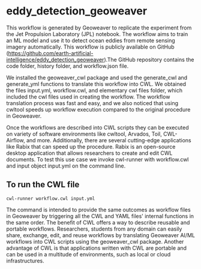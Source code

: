 # eddy_detection_geoweaver

This workflow is generated by Geoweaver to replicate the experiment from the Jet Propulsion Laboratory (JPL) notebook. The workflow aims to train an ML model and use it to detect ocean eddies from remote sensing imagery automatically. This workflow is publicly available on GitHub (https://github.com/earth-artificial-intelligence/eddy_detection_geoweaver).The GitHub repository contains the code folder, history folder, and workflow.json file. 

We installed the geoweaver_cwl package and used the generate_cwl and generate_yml functions to translate this workflow into CWL. We obtained the files input.yml, workflow.cwl, and elementary cwl files folder, which included the cwl files used in creating the workflow. The workflow translation process was fast and easy, and we also noticed that using cwltool speeds up workflow execution compared to the original procedure in Geoweaver. 

Once the workflows are described into CWL scripts they can be executed on variety of software environments like cwltool, Arvados, Toil, CWL-Airflow, and more. Additionally, there are several cutting-edge applications like Rabix that can speed up the procedure. Rabix is an open-source desktop application that allows researchers to create and edit CWL documents. To test this use case  we invoke cwl-runner with workflow.cwl and input object input.yml on the command line.

To run the CWL file
--------------------

    cwl-runner workflow.cwl input.yml


The command is intended to provide the same outcomes as workflow files in Geoweaver by triggering all the CWL and YAML files' internal functions in the same order. The benefit of CWL offers a way to describe reusable and portable workflows. Researchers, students from any domain can easily share, exchange, edit, and reuse workflows by translating Geoweaver AI/ML workflows into CWL scripts using the geoweaver_cwl package. Another advantage of CWL is that applications written with CWL are  portable and can be used in a multitude of environments, such as local or cloud infrastructures.

